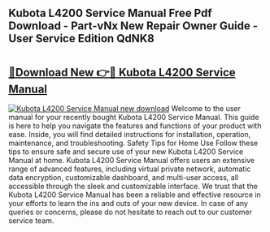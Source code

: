 ## Kubota L4200 Service Manual Free Pdf Download - Part-vNx New Repair Owner Guide - User Service Edition QdNK8

# <h2><a href="http://bc86237.oget.top/?id=Kubota+L4200+Service+Manual">🔗Download New 👉🔴 Kubota L4200 Service Manual</a></h2>

[![Kubota L4200 Service Manual new download](https://i.imgur.com/5g1atiW.png)](http://bc86237.oget.top/?id=Kubota+L4200+Service+Manual)
Welcome to the user manual for your recently bought Kubota L4200 Service Manual. This guide is here to help you navigate the features and functions of your product with ease. Inside, you will find detailed instructions for installation, operation, maintenance, and troubleshooting. Safety Tips for Home Use Follow these tips to ensure safe and secure use of your new Kubota L4200 Service Manual at home. Kubota L4200 Service Manual offers users an extensive range of advanced features, including virtual private network, automatic data encryption, customizable dashboard, and multi-user access, all accessible through the sleek and customizable interface. We trust that the Kubota L4200 Service Manual has been a reliable and effective resource in your efforts to learn the ins and outs of your new device. In case of any queries or concerns, please do not hesitate to reach out to our customer service team.
